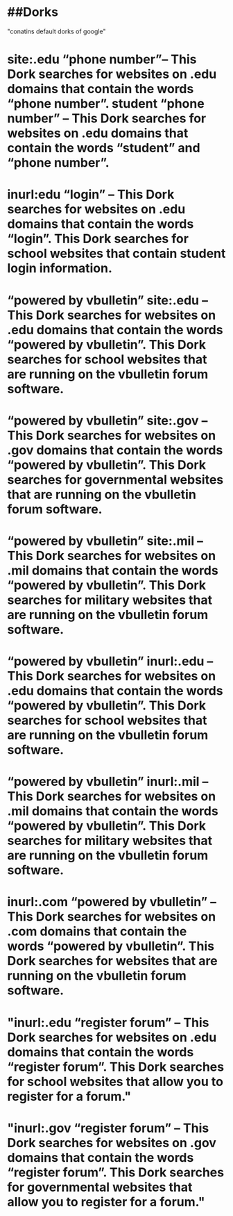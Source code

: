 #  ##Dorks

"conatins default dorks of google"


# site:.edu “phone number”– This Dork searches for websites on .edu domains that contain the words “phone number”. student “phone number” – This Dork searches for websites on .edu domains that contain the words “student” and “phone number”.
# inurl:edu “login” – This Dork searches for websites on .edu domains that contain the words “login”. This Dork searches for school websites that contain student login information.
# “powered by vbulletin” site:.edu – This Dork searches for websites on .edu domains that contain the words “powered by vbulletin”. This Dork searches for school websites that are running on the vbulletin forum software.
# “powered by vbulletin” site:.gov – This Dork searches for websites on .gov domains that contain the words “powered by vbulletin”. This Dork searches for governmental websites that are running on the vbulletin forum software.
# “powered by vbulletin” site:.mil – This Dork searches for websites on .mil domains that contain the words “powered by vbulletin”. This Dork searches for military websites that are running on the vbulletin forum software.
# “powered by vbulletin” inurl:.edu – This Dork searches for websites on .edu domains that contain the words “powered by vbulletin”. This Dork searches for school websites that are running on the vbulletin forum software.
# “powered by vbulletin” inurl:.mil – This Dork searches for websites on .mil domains that contain the words “powered by vbulletin”. This Dork searches for military websites that are running on the vbulletin forum software.
# inurl:.com “powered by vbulletin” – This Dork searches for websites on .com domains that contain the words “powered by vbulletin”. This Dork searches for websites that are running on the vbulletin forum software.
# "inurl:.edu “register forum” – This Dork searches for websites on .edu domains that contain the words “register forum”. This Dork searches for school websites that allow you to register for a forum."
# "inurl:.gov “register forum” – This Dork searches for websites on .gov domains that contain the words “register forum”. This Dork searches for governmental websites that allow you to register for a forum."

